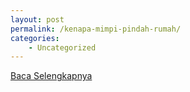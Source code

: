 ```yaml
---
layout: post
permalink: /kenapa-mimpi-pindah-rumah/
categories:
    - Uncategorized
---
```


[Baca Selengkapnya](/08)